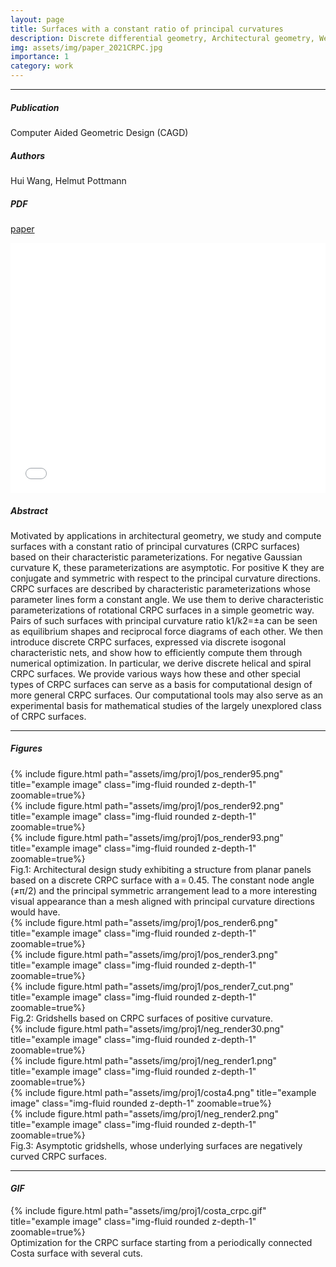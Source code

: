 ```yaml
---
layout: page
title: Surfaces with a constant ratio of principal curvatures
description: Discrete differential geometry, Architectural geometry, Weingarten surface, Characteristic parameterization, Constant ratio of principal curvatures, Principal symmetric net
img: assets/img/paper_2021CRPC.jpg
importance: 1
category: work
---
```


------
##### <i class='fas fa-folder-open'>**Publication**</i><br/>
Computer Aided Geometric Design (CAGD)

##### <i class='fas fa-laugh-beam'>**Authors**</i><br/>
Hui Wang, Helmut Pottmann

##### <i class='fas fa-file-pdf'>**PDF**</i>
[paper](assets/pdf/2022_crpc.pdf)

<iframe src="/assets/pdf/2022_crpc.pdf#toolbar=0" 
width="100%" height=400 frameborder="0" style="border: none;">
</iframe>

##### <i class='fas fa-align-justify'>**Abstract**</i>
Motivated by applications in architectural geometry, we study and compute surfaces with a constant ratio of principal curvatures (CRPC surfaces) based on their characteristic parameterizations. For negative Gaussian curvature K, these parameterizations are asymptotic. For positive K they are conjugate and symmetric with respect to the principal curvature directions. CRPC surfaces are described by characteristic parameterizations whose parameter lines form a constant angle. We use them to derive characteristic parameterizations of rotational CRPC surfaces in a simple geometric way. Pairs of such surfaces with principal curvature ratio k1/k2=±a can be seen as equilibrium shapes and reciprocal force diagrams of each other. We then introduce discrete CRPC surfaces, expressed via discrete isogonal characteristic nets, and show how to efficiently compute them through numerical optimization. In particular, we derive discrete helical and spiral CRPC surfaces. We provide various ways how these and other special types of CRPC surfaces can serve as a basis for computational design of more general CRPC surfaces. Our computational tools may also serve as an experimental basis for mathematical studies of the largely unexplored class of CRPC surfaces.

------

##### <i class='far fa-images'>**Figures**</i>

<div class="row">
    <div class="col-sm mt-3 mt-md-0">
        {% include figure.html path="assets/img/proj1/pos_render95.png" title="example image" class="img-fluid rounded z-depth-1" zoomable=true%}
    </div>
    <div class="col-sm mt-3 mt-md-0">
        {% include figure.html path="assets/img/proj1/pos_render92.png" title="example image" class="img-fluid rounded z-depth-1" zoomable=true%}
    </div>
    <div class="col-sm mt-3 mt-md-0">
        {% include figure.html path="assets/img/proj1/pos_render93.png" title="example image" class="img-fluid rounded z-depth-1" zoomable=true%}
    </div>
</div>
Fig.1: Architectural design study exhibiting a structure from planar panels based on a discrete CRPC surface with a = 0.45. The constant node angle (≠π/2) and the principal symmetric arrangement lead to a more interesting visual appearance than a mesh aligned with principal curvature directions would have.


<div class="row">
    <div class="col-sm mt-3 mt-md-0">
        {% include figure.html path="assets/img/proj1/pos_render6.png" title="example image" class="img-fluid rounded z-depth-1" zoomable=true%}
    </div>
    <div class="col-sm mt-3 mt-md-0">
        {% include figure.html path="assets/img/proj1/pos_render3.png" title="example image" class="img-fluid rounded z-depth-1" zoomable=true%}
    </div>
    <div class="col-sm mt-3 mt-md-0">
        {% include figure.html path="assets/img/proj1/pos_render7_cut.png" title="example image" class="img-fluid rounded z-depth-1" zoomable=true%}
    </div>
</div>
Fig.2: Gridshells based on CRPC surfaces of positive curvature.


<div class="row">
    <div class="col-sm mt-3 mt-md-0">
        {% include figure.html path="assets/img/proj1/neg_render30.png" title="example image" class="img-fluid rounded z-depth-1" zoomable=true%}
    </div>
    <div class="col-sm mt-3 mt-md-0">
        {% include figure.html path="assets/img/proj1/neg_render1.png" title="example image" class="img-fluid rounded z-depth-1" zoomable=true%}
    </div>
    <div class="col-sm mt-3 mt-md-0">
        {% include figure.html path="assets/img/proj1/costa4.png" title="example image" class="img-fluid rounded z-depth-1" zoomable=true%}
    </div>
    <div class="col-sm mt-3 mt-md-0">
        {% include figure.html path="assets/img/proj1/neg_render2.png" title="example image" class="img-fluid rounded z-depth-1" zoomable=true%}
    </div>    
</div>
Fig.3: Asymptotic gridshells, whose underlying surfaces are negatively curved CRPC surfaces.


------

#### <i class='fas fa-photo-video'>GIF</i>

<div class="row">
    <div class="col-sm mt-3 mt-md-0">
        {% include figure.html path="assets/img/proj1/costa_crpc.gif" title="example image" class="img-fluid rounded z-depth-1" zoomable=true%}
    </div>
</div>
Optimization for the CRPC surface starting from a periodically connected Costa surface with several cuts.